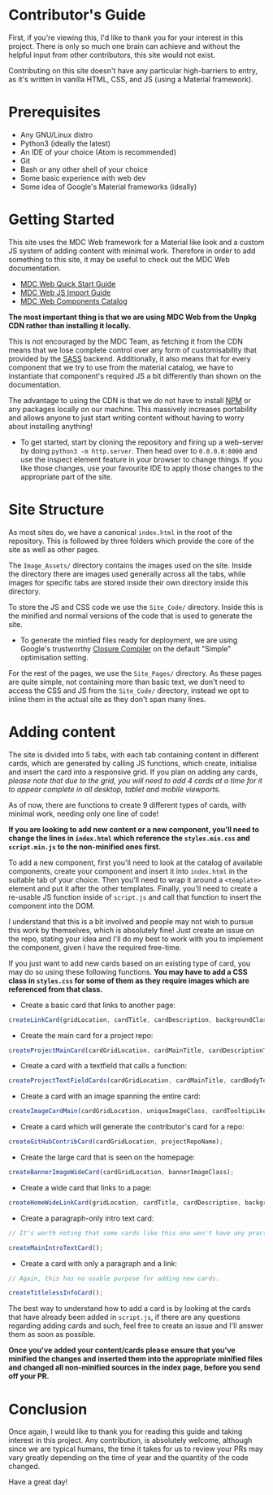# Contributor's Guide

First, if you're viewing this, I'd like to thank you for your interest
in this project. There is only so much one brain can achieve and without
the helpful input from other contributors, this site would not exist.

Contributing on this site doesn't have any particular high-barriers to
entry, as it's written in vanilla HTML, CSS, and JS (using a Material framework).

# Prerequisites

- Any GNU/Linux distro
- Python3 (ideally the latest)
- An IDE of your choice (Atom is recommended)
- Git
- Bash or any other shell of your choice
- Some basic experience with web dev
- Some idea of Google's Material frameworks (ideally)

# Getting Started

This site uses the MDC Web framework for a Material like
look and a custom JS system of adding content with minimal
work. Therefore in order to add something to this site, it
may be useful to check out the MDC Web documentation.

- [MDC Web Quick Start Guide](https://material.io/develop/web/docs/getting-started/)
- [MDC Web JS Import Guide](https://material.io/develop/web/docs/importing-js/)
- [MDC Web Components Catalog](https://material-components.github.io/material-components-web-catalog/#/)

**The most important thing is that we are using MDC Web from the
Unpkg CDN rather than installing it locally.**

This is not encouraged by the MDC Team, as fetching it from
the CDN means that we lose complete control over any form
of customisability that provided by the [SASS](https://bit.ly/2tgcs3F) backend.
Additionally, it also means that for every component that
we try to use from the material catalog, we have to instantiate
that component's required JS a bit differently than shown on
the documentation.

The advantage to using the CDN is that we do not have to
install [NPM](https://www.npmjs.com/) or any packages
locally on our machine. This massively increases portability
and allows anyone to just start writing content without having
to worry about installing anything!

* To get started, start by cloning the repository and firing up
a web-server by doing `python3 -m http.server`. Then head over to `0.0.0.0:8000`
and use the inspect element feature in your browser to change things.
If you like those changes, use your favourite IDE to apply those changes
to the appropriate part of the site.

# Site Structure

As most sites do, we have a canonical `index.html` in the
root of the repository. This is followed by three folders
which provide the core of the site as well as other pages.

The `Image_Assets/` directory contains the images used on
the site. Inside the directory there are images used generally
across all the tabs, while images for specific tabs are stored
inside their own directory inside this directory.

To store the JS and CSS code we use the `Site_Code/` directory.
Inside this is the minified and normal versions of the code that
is used to generate the site.

* To generate the minfied files ready
for deployment, we are using Google's trustworthy [Closure Compiler](https://closure-compiler.appspot.com/home)
on the default "Simple" optimisation setting.

For the rest of the pages, we use the `Site_Pages/`
directory. As these pages are quite simple, not containing
more than basic text, we don't need to access the CSS and JS
from the `Site_Code/` directory, instead we opt to inline them
in the actual site as they don't span many lines.

# Adding content

The site is divided into 5 tabs, with each tab containing
content in different cards, which are generated by calling
JS functions, which create, initialise and insert the card
into a responsive grid. If you plan on adding any cards, *please
note that due to the grid, you will need to add 4 cards at a time
for it to appear complete in all desktop, tablet and mobile viewports.*

As of now, there are functions to create 9 different types of cards,
with minimal work, needing only one line of code!

**If you are looking to add new content or a new component, you'll
need to change the lines in `index.html` which reference the
`styles.min.css` and `script.min.js` to the non-minified ones first.**

To add a new component, first you'll need to look at the catalog
of available components, create your component and insert it into
`index.html` in the suitable tab of your choice. Then you'll need to
wrap it around a `<template>` element and put it after the other templates.
Finally, you'll need to create a re-usable JS function inside of `script.js`
and call that function to insert the component into the DOM.

I understand that this is a bit involved and people may not wish to pursue
this work by themselves, which is absolutely fine! Just create an issue on
the repo, stating your idea and I'll do my best to work with you to implement
the component, given I have the required free-time.


If you just want to add new cards based on an existing type of card, you may do
so using these following functions. **You may have to add a CSS class in `styles.css` for
some of them as they require images which are referenced from that class.**

* Create a basic card that links to another page:

```javascript
createLinkCard(gridLocation, cardTitle, cardDescription, backgroundClass, cardButtonHref);
```

* Create the main card for a project repo:

```javascript
createProjectMainCard(cardGridLocation, cardMainTitle, cardDescriptionText, cardBackgroundClass, cardRepoHref, cardRepoForks, cardRepoIssues, cardMenuText, cardMenuHref, cardMenuFinalIcon);
```

* Create a card with a textfield that calls a function:

```javascript
createProjectTextFieldCards(cardGridLocation, cardMainTitle, cardBodyText, cardImageClass, entryValueName, functionToCall);
```

* Create a card with an image spanning the entire card:

```javascript
createImageCardMain(cardGridLocation, uniqueImageClass, cardTooltipLikeTitle);
```

* Create a card which will generate the contributor's card for a repo:

```javascript
createGitHubContribCard(cardGridLocation, projectRepoName);
```

* Create the large card that is seen on the homepage:

```javascript
createBannerImageWideCard(cardGridLocation, bannerImageClass);
```

* Create a wide card that links to a page:

```javascript
createHomeWideLinkCard(gridLocation, cardTitle, cardDescription, backgroundClass, cardButtonHref, cardButtonName);
```

* Create a paragraph-only intro text card:

```javascript
// It's worth noting that some cards like this one won't have any practical use for you.

createMainIntroTextCard();
```

* Create a card with only a paragraph and a link:

```javascript
// Again, this has no usable purpose for adding new cards.

createTitlelessInfoCard();
```

The best way to understand how to add a card is by looking at the cards
that have already been added in `script.js`, if there are any questions
regarding adding cards and such, feel free to create an issue and I'll
answer them as soon as possible.

**Once you've added your content/cards please ensure that you've minified
the changes and inserted them into the appropriate minified files and
changed all non-minified sources in the index page, before you send off your PR.**

# Conclusion

Once again, I would like to thank you for reading this guide and taking
interest in this project. Any contribution, is absolutely welcome, although
since we are typical humans, the time it takes for us to review your PRs may
vary greatly depending on the time of year and the quantity of the code changed.

Have a great day!
